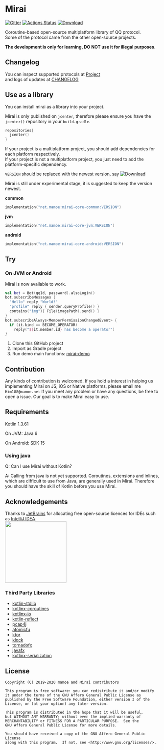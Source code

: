 # Mirai
[![Gitter](https://badges.gitter.im/mamoe/mirai.svg)](https://gitter.im/mamoe/mirai?utm_source=badge&utm_medium=badge&utm_campaign=pr-badge)
[![Actions Status](https://github.com/mamoe/mirai/workflows/CI/badge.svg)](https://github.com/mamoe/mirai/actions)
[![Download](https://api.bintray.com/packages/him188moe/mirai/mirai-core/images/download.svg)](https://bintray.com/him188moe/mirai/mirai-core/)  

Coroutine-based open-source multiplatform library of QQ protocol.  
Some of the protocol came from the other open-source projects.  

**The development is only for learning, DO NOT use it for illegal purposes.**

## Changelog

You can inspect supported protocols at [Project](https://github.com/mamoe/mirai/projects/1)  
and logs of updates at [CHANGELOG](https://github.com/mamoe/mirai/blob/master/CHANGELOG.md)

## Use as a library
You can install mirai as a library into your project.

Mirai is only published on `jcenter`, therefore please ensure you have the `jcenter()` repository in your `build.gradle`.

```kotlin
repositories{
  jcenter()
}
```

If your project is a multiplatform project, you should add dependencies for each platform respectively.  
If your project is not a multiplatform project, you just need to add the platform-specific dependency.  

`VERSION` should be replaced with the newest version, say [![Download](https://api.bintray.com/packages/him188moe/mirai/mirai-core/images/download.svg)](https://bintray.com/him188moe/mirai/mirai-core/) 

Mirai is still under experimental stage, it is suggested to keep the version newest.

**common**
```kotlin
implementation("net.mamoe:mirai-core-common:VERSION")
```
**jvm**
```kotlin
implementation("net.mamoe:mirai-core-jvm:VERSION")
```
**android**
```kotlin
implementation("net.mamoe:mirai-core-android:VERSION")
```

## Try

### On JVM or Android

Mirai is now available to work.

```kotlin
val bot = Bot(qqId, password).alsoLogin()
bot.subscribeMessages {
  "Hello" reply "World!"
  "profile" reply { sender.queryProfile() }
  contains("img"){ File(imagePath).send() }
}
bot.subscribeAlways<MemberPermissionChangedEvent> {
  if (it.kind == BECOME_OPERATOR)
    reply("${it.member.id} has become a operator")
}
```

1. Clone this GitHub project
2. Import as Gradle project
3. Run demo main functions: [mirai-demo](#mirai-demo)

## Contribution
Any kinds of contribution is welcomed. If you hold a interest in helping us implementing Mirai on JS, iOS or Native platforms, please email me `Him188@mamoe.net`
If you meet any problem or have any questions, be free to open a issue. Our goal is to make Mirai easy to use.

## Requirements

Kotlin 1.3.61  

On JVM: Java 6  

On Android: SDK 15

### Using java
Q: Can I use Mirai without Kotlin?  

A: Calling from java is not yet supported. Coroutines, extensions and inlines, which are difficult to use from Java, are generally used in Mirai. Therefore you should have the skill of Kotlin before you use Mirai.

## Acknowledgements

Thanks to [JetBrains](https://www.jetbrains.com/?from=mirai) for allocating free open-source licences for IDEs such as [IntelliJ IDEA](https://www.jetbrains.com/idea/?from=mirai).  
[<img src=".github/jetbrains-variant-3.png" width="200"/>](https://www.jetbrains.com/?from=mirai)

### Third Party Libraries

- [kotlin-stdlib](https://github.com/JetBrains/kotlin)
- [kotlinx-coroutines](https://github.com/Kotlin/kotlinx.coroutines)
- [kotlinx-io](https://github.com/Kotlin/kotlinx-io)
- [kotlin-reflect](https://github.com/JetBrains/kotlin)
- [pcap4j](https://github.com/kaitoy/pcap4j)
- [atomicfu](https://github.com/Kotlin/kotlinx.atomicfu)
- [ktor](https://github.com/ktorio/ktor)
- [klock](https://github.com/korlibs/klock)
- [tornadofx](https://github.com/edvin/tornadofx)
- [javafx](https://github.com/openjdk/jfx)
- [kotlinx-serialization](https://github.com/Kotlin/kotlinx.serialization)

## License

    Copyright (C) 2019-2020 mamoe and Mirai contributors

    This program is free software: you can redistribute it and/or modify
    it under the terms of the GNU Affero General Public License as
    published by the Free Software Foundation, either version 3 of the
    License, or (at your option) any later version.

    This program is distributed in the hope that it will be useful,
    but WITHOUT ANY WARRANTY; without even the implied warranty of
    MERCHANTABILITY or FITNESS FOR A PARTICULAR PURPOSE.  See the
    GNU Affero General Public License for more details.

    You should have received a copy of the GNU Affero General Public License
    along with this program.  If not, see <http://www.gnu.org/licenses/>.
